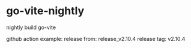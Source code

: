 # go-vite-nightly
nightly build go-vite


github action example: 
release from: release_v2.10.4
release tag: v2.10.4
